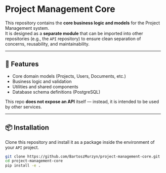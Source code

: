 # Project Management Core

This repository contains the **core business logic and models** for the Project Management system.  
It is designed as a **separate module** that can be imported into other repositories (e.g., the `API` repository) to ensure clean separation of concerns, reusability, and maintainability.

---

## 🚀 Features
- Core domain models (Projects, Users, Documents, etc.)
- Business logic and validation
- Utilities and shared components
- Database schema definitions (PostgreSQL)

This repo **does not expose an API** itself — instead, it is intended to be used by other services.

---

## 📦 Installation

Clone this repository and install it as a package inside the environment of your `API` project.

```bash
git clone https://github.com/BartoszMurzyn/project-management-core.git
cd project-management-core
pip install -e .